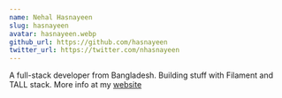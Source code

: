 ```yaml
---
name: Nehal Hasnayeen
slug: hasnayeen
avatar: hasnayeen.webp
github_url: https://github.com/hasnayeen
twitter_url: https://twitter.com/nhasnayeen
---
```


A full-stack developer from Bangladesh. Building stuff with Filament and TALL stack. More info at my [website](https://hasnayeen.com)
